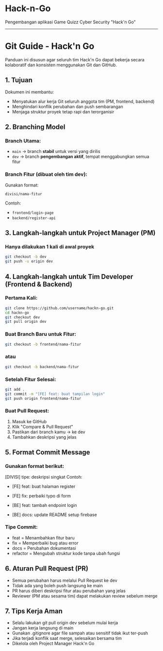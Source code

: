 # Hack-n-Go
Pengembangan aplikasi Game Quizz Cyber Security "Hack'n Go"

-----------------------------------------

# Git Guide - Hack'n Go

Panduan ini disusun agar seluruh tim Hack'n Go dapat bekerja secara kolaboratif dan konsisten menggunakan Git dan GitHub.


## 1. Tujuan

Dokumen ini membantu:
- Menyatukan alur kerja Git seluruh anggota tim (PM, frontend, backend)
- Menghindari konflik perubahan dan push sembarangan
- Menjaga struktur proyek tetap rapi dan terorganisir


## 2. Branching Model

### Branch Utama:
- `main` → branch **stabil** untuk versi yang dirilis
- `dev` → branch **pengembangan aktif**, tempat menggabungkan semua fitur

### Branch Fitur (dibuat oleh tim dev):
Gunakan format:

`divisi/nama-fitur`

Contoh:
- `frontend/login-page`
- `backend/register-api`


## 3. Langkah-langkah untuk Project Manager (PM)

### Hanya dilakukan 1 kali di awal proyek

```bash
git checkout -b dev
git push -u origin dev
```

## 4. Langkah-langkah untuk Tim Developer (Frontend & Backend)

### Pertama Kali:

```bash
git clone https://github.com/username/hackn-go.git
cd hackn-go
git checkout dev
git pull origin dev
```

### Buat Branch Baru untuk Fitur:

```bash
git checkout -b frontend/nama-fitur
```

### atau

```bash
git checkout -b backend/nama-fitur
```

### Setelah Fitur Selesai:

```bash
git add .
git commit -m "[FE] feat: buat tampilan login"
git push origin frontend/nama-fitur
```

### Buat Pull Request:
1. Masuk ke GitHub
2. Klik "Compare & Pull Request"
3. Pastikan dari branch kamu → ke dev
4. Tambahkan deskripsi yang jelas


## 5. Format Commit Message

### Gunakan format berikut:

[DIVISI] tipe: deskripsi singkat
Contoh:

- [FE] feat: buat halaman register

- [FE] fix: perbaiki typo di form

- [BE] feat: tambah endpoint login

- [BE] docs: update README setup firebase

### Tipe Commit:

- feat = Menambahkan fitur baru
- fix = Memperbaiki bug atau error
- docs = Perubahan dokumentasi
- refactor = Mengubah struktur kode tanpa ubah fungsi


## 6. Aturan Pull Request (PR)

- Semua perubahan harus melalui Pull Request ke dev
- Tidak ada yang boleh push langsung ke main
- PR harus diberi deskripsi fitur atau perubahan yang jelas
- Reviewer (PM atau sesama tim) dapat melakukan review sebelum merge


## 7. Tips Kerja Aman

- Selalu lakukan git pull origin dev sebelum mulai kerja
- Jangan kerja langsung di main
- Gunakan .gitignore agar file sampah atau sensitif tidak ikut ter-push
- Jika terjadi konflik saat merge, selesaikan bersama tim
- Dikelola oleh Project Manager Hack'n Go